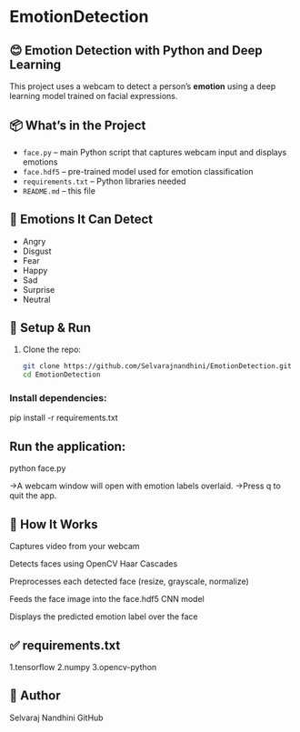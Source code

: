 # EmotionDetection
## 😊 Emotion Detection with Python and Deep Learning

This project uses a webcam to detect a person’s **emotion** using a deep learning model trained on facial expressions.

## 📦 What’s in the Project
- `face.py` – main Python script that captures webcam input and displays emotions  
- `face.hdf5` – pre-trained model used for emotion classification  
- `requirements.txt` – Python libraries needed  
- `README.md` – this file  

## 🧠 Emotions It Can Detect

- Angry
- Disgust
- Fear
- Happy
- Sad
- Surprise
- Neutral
## 🔧 Setup & Run

1. Clone the repo:
   ```bash
   git clone https://github.com/Selvarajnandhini/EmotionDetection.git
   cd EmotionDetection
### Install dependencies:
 pip install -r requirements.txt
## Run the application:
python face.py

->A webcam window will open with emotion labels overlaid.
->Press q to quit the app.
## 🧠 How It Works
Captures video from your webcam

Detects faces using OpenCV Haar Cascades

Preprocesses each detected face (resize, grayscale, normalize)

Feeds the face image into the face.hdf5 CNN model

Displays the predicted emotion label over the face
## ✅ requirements.txt
1.tensorflow
2.numpy
3.opencv-python

## 👤 Author
Selvaraj Nandhini
GitHub
